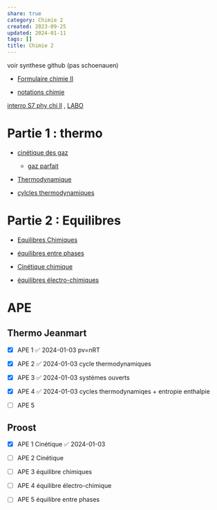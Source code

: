 ```yaml
---  
share: true  
category: Chimie 2  
created: 2023-09-25  
updated: 2024-01-11  
tags: []  
title: Chimie 2  
---  
```

  
voir synthese github (pas schoenauen)  
  
- [Formulaire chimie II](Formulaire%20chimie%20II.md)  
  
- [notations chimie](notations%20chimie.md)  
  
[interro S7 phy chi ll](interro%20S7%20phy%20chi%20ll.md) ,  [LABO](LABO.md)  
# Partie 1 : thermo  
  
- [cinétique des gaz](cin%C3%A9tique%20des%20gaz.md)  
	- [gaz parfait](gaz%20parfait.md)  
  
- [Thermodynamique](Thermodynamique.md)  
  
- [cylcles thermodynamiques](cylcles%20thermodynamiques.md)  
  
# Partie 2 : Equilibres  
  
- [Equilibres Chimiques](Equilibres%20Chimiques.md)  
  
- [équilibres entre phases](%C3%A9quilibres%20entre%20phases.md)  
  
- [Cinétique chimique](Cin%C3%A9tique%20chimique.md)  
  
- [équilibres électro-chimiques](%C3%A9quilibres%20%C3%A9lectro-chimiques.md)  
  
# APE  
## Thermo Jeanmart  
  
- [x] APE 1 ✅ 2024-01-03 pv=nRT  
  
- [x] APE 2 ✅ 2024-01-03 cycle thermodynamiques  
  
- [x] APE 3 ✅ 2024-01-03 systèmes ouverts  
  
- [x] APE 4 ✅ 2024-01-03 cycles thermodynamiqes + entropie enthalpie  
  
- [ ] APE 5  
## Proost  
  
- [x] APE 1 Cinétique ✅ 2024-01-03  
  
- [ ] APE 2 Cinétique  
  
- [ ] APE 3 équilibre chimiques  
  
- [ ] APE 4 équilibre électro-chimique  
  
- [ ] APE 5 équilibre entre phases  
